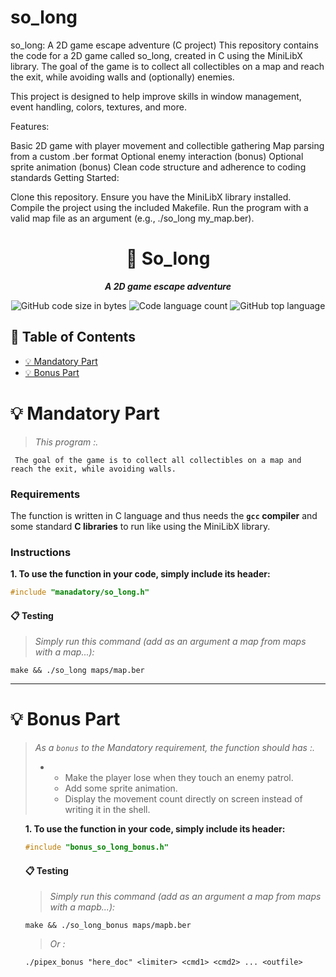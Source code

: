 # so_long
so_long: A 2D game escape adventure (C project)
This repository contains the code for a 2D game called so_long, created in C using the MiniLibX library. The goal of the game is to collect all collectibles on a map and reach the exit, while avoiding walls and (optionally) enemies.

This project is designed to help improve skills in window management, event handling, colors, textures, and more.

Features:

Basic 2D game with player movement and collectible gathering
Map parsing from a custom .ber format
Optional enemy interaction (bonus)
Optional sprite animation (bonus)
Clean code structure and adherence to coding standards
Getting Started:

Clone this repository.
Ensure you have the MiniLibX library installed.
Compile the project using the included Makefile.
Run the program with a valid map file as an argument (e.g., ./so_long my_map.ber).

<h1 align="center">
	📖 So_long
</h1>

<p align="center">
	<b><i>A 2D game escape adventure</i></b><br>
</p>
<p align="center">
<img alt="GitHub code size in bytes" src="https://img.shields.io/github/languages/code-size/Cloneg7/so_long?color=lightblue" />
<img alt="Code language count" src="https://img.shields.io/github/languages/count/Cloneg7/so_long?color=yellow" />
<img alt="GitHub top language" src="https://img.shields.io/github/languages/top/Cloneg7/so_long?color=blue" />
</p>

## 📜 Table of Contents

- [💡 Mandatory Part](#m)
- [💡 Bonus Part](#b)

# 💡 Mandatory Part <a name = "m"></a>

> _This program :._

	 The goal of the game is to collect all collectibles on a map and reach the exit, while avoiding walls.

### Requirements

The function is written in C language and thus needs the **`gcc` compiler** and some standard **C libraries** to run like using the MiniLibX library.

### Instructions

**1. To use the function in your code, simply include its header:**

```C
#include "manadatory/so_long.h"
```

#### 📋 Testing
> _Simply run this command (add as an argument a map from maps with a map...):_
```shell
make && ./so_long maps/map.ber 
```
-------
# 💡 Bonus Part <a name = "b"></a>

> _As a <code>bonus</code> to the Mandatory requirement, the function should has :._
	<ul>
  	<li>
    	<ul>
         <li>Make the player lose when they touch an enemy patrol.</li>
         <li>Add some sprite animation.</li>
         <li>Display the movement count directly on screen instead of writing it in the shell.</li>
    	</ul>
  	</li>
   <ul/>

**1. To use the function in your code, simply include its header:**

```C
#include "bonus_so_long_bonus.h"
```

#### 📋 Testing
> _Simply run this command (add as an argument a map from maps with a mapb...):_
```shell
make && ./so_long_bonus maps/mapb.ber
```
> _Or :_
```shell
./pipex_bonus "here_doc" <limiter> <cmd1> <cmd2> ... <outfile>
